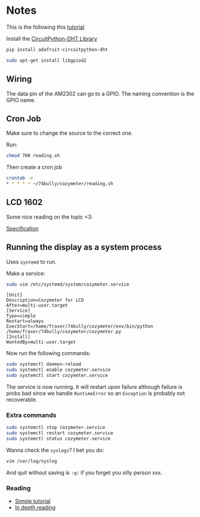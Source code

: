 # Notes

This is the following this [tutorial](https://learn.adafruit.com/dht-humidity-sensing-on-raspberry-pi-with-gdocs-logging/python-setup)

Install the [CircuitPython-DHT Library](https://github.com/adafruit/Adafruit_CircuitPython_DHT)

```bash
pip install adafruit-circuitpython-dht
```

```bash
sudo apt-get install libgpiod2
```

## Wiring

The data pin of the AM2302 can go to a GPIO. The naming convention is the GPIO name.

## Cron Job

Make sure to change the source to the correct one.

Run:

```bash
chmod 700 reading.sh
```

Then create a cron job

```bash
crontab -e
* * * * * ~/74bully/cozymeter/reading.sh
```

## LCD 1602

Some nice reading on the topic <3:

[Specification](https://www.openhacks.com/uploadsproductos/eone-1602a1.pdf)

## Running the display as a system process

Uses `systemd` to run.

Make a service:

```bash
sudo vim /etc/systemd/system/cozymeter.service
```

```
[Unit]
Description=Cozymeter for LCD
After=multi-user.target
[Service]
Type=simple
Restart=always
ExecStart=/home/fraser/74bully/cozymeter/env/bin/python /home/fraser/74bully/cozymeter/cozymeter.py
[Install]
WantedBy=multi-user.target
```

Now run the following commands:

```bash
sudo systemctl daemon-reload
sudo systemctl enable cozymeter.service
sudo systemctl start cozymeter.service
```

The service is now running. It will restart upon failure although failure is probs bad since we handle `RuntimeError` so an `Exception` is probably not recoverable.

### Extra commands

```bash
sudo systemctl stop cozymeter.service
sudo systemctl restart cozymeter.service
sudo systemctl status cozymeter.service
```

Wanna check the `syslogs`? I bet you do:

```bash
vim /var/log/syslog
```

And quit without saving is `:q!` if you forget you silly person xxx.

### Reading

- [Simple tutorial](https://medium.com/codex/setup-a-python-script-as-a-service-through-systemctl-systemd-f0cc55a42267)
- [In depth reading](https://www.digitalocean.com/community/tutorials/how-to-use-systemctl-to-manage-systemd-services-and-units)
